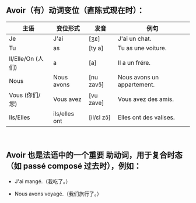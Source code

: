 ## Avoir（有）动词变位（直陈式现在时）：
| 主语  | 变位形式 | 发音  | 例句
|------|----|------|--
| Je  | J'ai | [ʒɛ] | J'ai un chat.
| Tu  | as | [ty a] | Tu as une voiture.
| Il/Elle/On (人们)  | a | [a] | Il a un frére.
| Nous  | Nous avons | [nu zavɔ̃] | Nous avons un appartement.
| Vous (你们/您)  | Vous avez | [vu zave] | Vous avez des amis. 
| Ils/Elles  | ils/elles ont | [il/ɛl zɔ̃] | Elles ont des valises.

&nbsp;

## Avoir 也是法语中的一个重要 助动词，用于复合时态（如 passé composé 过去时），例如：

- J'ai mangé.（我吃了。）

- Nous avons voyagé.（我们旅行了。）